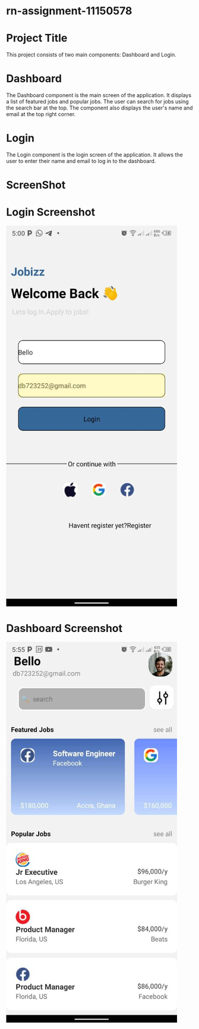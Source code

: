# rn-assignment-11150578

# Project Title

This project consists of two main components: Dashboard and Login.

# Dashboard

The Dashboard component is the main screen of the application. It displays a list of featured jobs and popular jobs. The user can search for jobs using the search bar at the top. The component also displays the user's name and email at the top right corner.

# Login

The Login component is the login screen of the application. It allows the user to enter their name and email to log in to the dashboard.

# ScreenShot

# Login Screenshot

![App Screenshot](./assets/log1.jpg)

# Dashboard Screenshot

![App Screenshot](./assets/log2.jpg)

